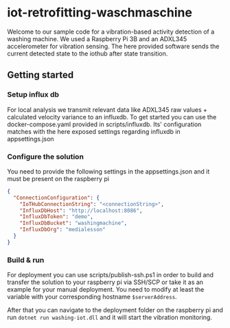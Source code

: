 # iot-retrofitting-waschmaschine

Welcome to our sample code for a vibration-based activity detection of a washing machine. We used a Raspberry Pi 3B and an ADXL345 accelerometer for vibration sensing. The here provided software sends the current detected state to the iothub after state transition.

## Getting started

### Setup influx db

For local analysis we transmit relevant data like ADXL345 raw values + calculated velocity variance to an influxdb. To get started you can use the docker-compose.yaml provided in scripts/influxdb. Its' configuration matches with the here exposed settings regarding influxdb in appsettings.json

### Configure the solution

You need to provide the following settings in the appsettings.json and it must be present on the raspberry pi

```json
{
  "ConnectionConfiguration": {
    "IoTHubConnectionString": "<connectionString>",
    "InfluxDbHost": "http://localhost:8086",
    "InfluxDbToken": "demo",
    "InfluxDbBucket": "washingmachine",
    "InfluxDbOrg": "medialesson"
  }
}
```

### Build & run

For deployment you can use scripts/publish-ssh.ps1 in order to build and transfer the solution to your raspberry pi via SSH/SCP or take it as an example for your manual deployment. You need to modify at least the variable with your corresponding hostname `$serverAddress`.

After that you can navigate to the deployment folder on the raspberry pi and run `dotnet run washing-iot.dll` and it will start the vibration monitoring.
